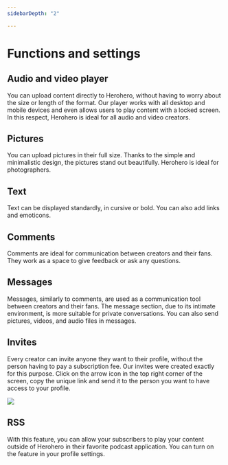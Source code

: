 ```yaml
---
sidebarDepth: "2"

---
```

# Functions and settings

## Audio and video player

You can upload content directly to Herohero, without having to worry about the size or length of the format. Our player works with all desktop and mobile devices and even allows users to play content with a locked screen. In this respect, Herohero is ideal for all audio and video creators.

## Pictures

You can upload pictures in their full size. Thanks to the simple and minimalistic design, the pictures stand out beautifully. Herohero is ideal for photographers.

## Text

Text can be displayed standardly, in cursive or bold. You can also add links and emoticons.

## Comments

Comments are ideal for communication between creators and their fans. They work as a space to give feedback or ask any questions.

## Messages

Messages, similarly to comments, are used as a communication tool between creators and their fans. The message section, due to its intimate environment, is more suitable for private conversations. You can also send pictures, videos, and audio files in messages.

## Invites

Every creator can invite anyone they want to their profile, without the person having to pay a subscription fee. Our invites were created exactly for this purpose. Click on the arrow icon in the top right corner of the screen, copy the unique link and send it to the person you want to have access to your profile.

![](/images/30.png)

## RSS

With this feature, you can allow your subscribers to play your content outside of Herohero in their favorite podcast application. You can turn on the feature in your profile settings.